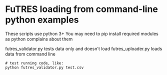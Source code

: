 # FuTRES loading from command-line python examples

These scripts use python 3+
You may need to pip install required modules as python complains about them

futres_validator.py tests data only and doesn't load
futres_uploader.py loads data from command line

```
# test running code, like:
python futres_validator.py test.csv
```

